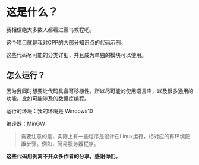 # 这是什么？

我相信绝大多数人都看过菜鸟教程吧。

这个项目就是我对CPP的大部分知识点的代码示例。

这些代码尽可能的分类详细，并且成为单独的模块可以使用。

## 怎么运行？ ##

因为我同时想要让代码具备可移植性。所以尽可能的使用语言库，以及很多通用的功能。比如可能涉及的数据库编程。

运行的环境：我的环境是 Windows10

编译器：MinGW

> 需要注意的是，实际上有一些程序是设计在Linux运行，相对应的有环境配置步骤。例如，简易服务器程序。

**这些代码用例离不开众多作者的分享，感谢你们。**